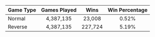 | Game Type | Games Played | Wins | Win Percentage |
| --------- |:------------:|:----:|:--------------:|
| Normal  | 4,387,135 | 23,008 | 0.52% |
| Reverse  | 4,387,135 | 227,724 | 5.19% |
